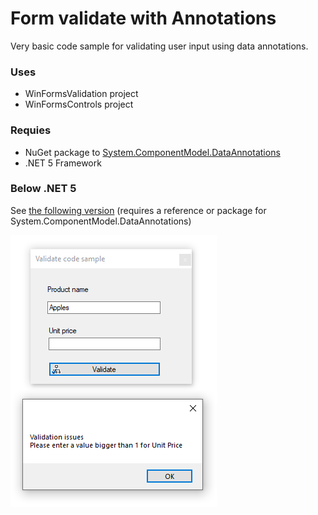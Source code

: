 ﻿# Form validate with Annotations

Very basic code sample for validating user input using data annotations.

### Uses

- WinFormsValidation project
- WinFormsControls project 

### Requies 

- NuGet package to [System.ComponentModel.DataAnnotations](https://www.nuget.org/packages/System.ComponentModel.Annotations/) 
- .NET 5 Framework

### Below .NET 5

See [the following version](https://github.com/karenpayneoregon/ClassValidationVisualBasic/tree/master/ValidatorLibrary) (requires a reference or package for System.ComponentModel.DataAnnotations)


![screen](../assets/validate1.png)